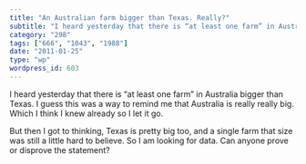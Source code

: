 ```yaml
---
title: "An Australian farm bigger than Texas. Really?"
subtitle: "I heard yesterday that there is “at least one farm” in Australia bigger than Texas. I guess this was..."
category: "298"
tags: ["666", "1043", "1988"]
date: "2011-01-25"
type: "wp"
wordpress_id: 603
---
```

I heard yesterday that there is “at least one farm” in Australia bigger than Texas. I guess this was a way to remind me that Australia is really really big. Which I think I knew already so I let it go.

But then I got to thinking, Texas is pretty big too, and a single farm that size was still a little hard to believe. So I am looking for data. Can anyone prove or disprove the statement?